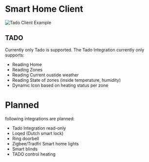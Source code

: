 # Smart Home Client 
![Tado Client Example](https://i.ibb.co/BnLcmjw/Screenshot-2022-08-26-at-00-17-01.png "Tado Client")


## TADO
Currently only Tado is supported. 
The Tado Integration currently only supports:

- Reading Home
- Reading Zones
- Reading Current oustide weather
- Reading State of zones (inside temperature, humidity)
- Dynamic Icon based on heating status per zone



# Planned
following integrations are planned:

- Tado Integration read-only
- Loqed (Dutch smart lock)
- Ring doorbell
- Zigbee/Tradfri Smart home lights
- Smart blinds
- TADO control heating